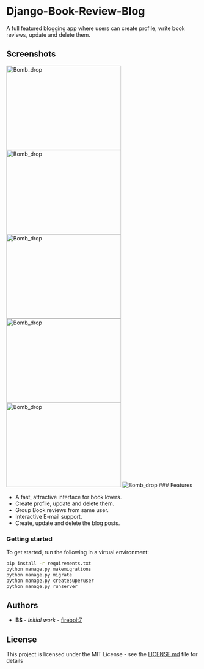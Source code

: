 # Django-Book-Review-Blog
A full featured blogging app where users can create profile, write book reviews, update and delete them.


## Screenshots
<img src="https://github.com/firebolt7/Django-Book-Review-Blog/blob/main/misc/1.png" title="Bomb_drop" alt="Bomb_drop" width="300" height="220">
<img src="https://github.com/firebolt7/Django-Book-Review-Blog/blob/main/misc/2.png" title="Bomb_drop" alt="Bomb_drop" width="300" height="220">
<img src="https://github.com/firebolt7/Django-Book-Review-Blog/blob/main/misc/3.png" title="Bomb_drop" alt="Bomb_drop" width="300" height="220">
<img src="https://github.com/firebolt7/Django-Book-Review-Blog/blob/main/misc/4.png" title="Bomb_drop" alt="Bomb_drop" width="300" height="220">
<img src="https://github.com/firebolt7/Django-Book-Review-Blog/blob/main/misc/1.png" title="Bomb_drop" alt="Bomb_drop" width="300" height="220">

<img src="https://github.com/firebolt7/Django-Book-Review-Blog/blob/main/misc/Book-Review-Blog-Logged-out-Goog.gif" title="Bomb_drop" alt="Bomb_drop">
### Features

* A fast, attractive interface for book lovers.
* Create profile, update and delete them.
* Group Book reviews from same user.
* Interactive E-mail support.
* Create, update and delete the blog posts. 

### Getting started

To get started, run the following in a virtual environment:

``` bash
pip install -r requirements.txt
python manage.py makemigrations
python manage.py migrate
python manage.py createsuperuser
python manage.py runserver
```
## Authors

* **BS** - *Initial work* - [firebolt7](https://github.com/firebolt7)


## License

This project is licensed under the MIT License - see the [LICENSE.md](LICENSE.md) file for details
